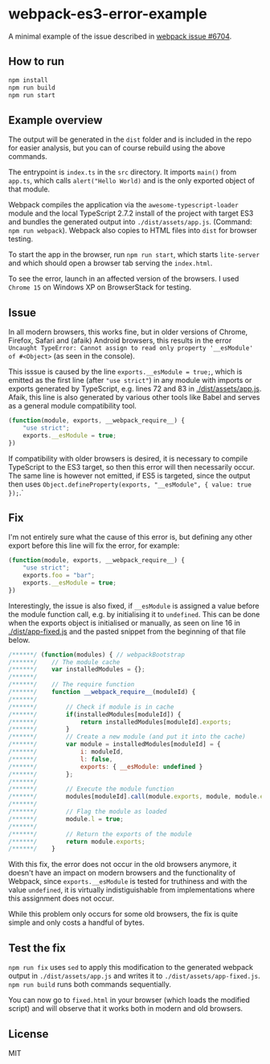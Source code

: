 # webpack-es3-error-example

A minimal example of the issue described in [webpack issue #6704](https://github.com/webpack/webpack/issues/6704).

## How to run

```sh
npm install
npm run build
npm run start
```

## Example overview

The output will be generated in the `dist` folder and is included in the repo for easier analysis, but you can of course rebuild using the above commands.

The entrypoint is `index.ts` in the `src` directory. It imports `main()` from `app.ts`, which calls `alert("Hello World)` and is the only exported object of that module.

Webpack compiles the application via the `awesome-typescript-loader` module and the local TypeScript 2.7.2 install of the project with target ES3 and bundles the generated output into `./dist/assets/app.js`. (Command: `npm run webpack`). Webpack also copies to HTML files into `dist` for browser testing.

To start the app in the browser, run `npm run start`, which starts `lite-server` and which should open a browser tab serving the `index.html`.

To see the error, launch in an affected version of the browsers. I used `Chrome 15` on Windows XP on BrowserStack for testing.

## Issue

In all modern browsers, this works fine, but in older versions of Chrome, Firefox, Safari and (afaik) Android browsers, this results in the error `Uncaught TypeError: Cannot assign to read only property '__esModule' of #<Object>` (as seen in the console).

This isssue is caused by the line `exports.__esModule = true;`, which is emitted as the first line (after `"use strict"`) in any module with imports or exports generated by TypeScript, e.g. lines 72 and 83 in [./dist/assets/app.js](./dist/assets/app.js). Afaik, this line is also generated by various other tools like Babel and serves as a general module compatibility tool.

```js
(function(module, exports, __webpack_require__) {
    "use strict";
    exports.__esModule = true;
})
```

If compatibility with older browsers is desired, it is necessary to compile TypeScript to the ES3 target, so then this error will then necessarily occur. The same line is however not emitted, if ES5 is targeted, since the output then uses `Object.defineProperty(exports, "__esModule", { value: true });`.`

## Fix

I'm not entirely sure what the cause of this error is, but defining any other export before this line will fix the error, for example:

```js
(function(module, exports, __webpack_require__) {
    "use strict";
    exports.foo = "bar";
    exports.__esModule = true;
})
```

Interestingly, the issue is also fixed, if `__esModule` is assigned a value before the module function call, e.g. by initialising it to `undefined`. This can be done when the exports object is initialised or manually, as seen on line 16 in  [./dist/app-fixed.js](./dist/app-fixed.js) and the pasted snippet from the beginning of that file below.

```js
/******/ (function(modules) { // webpackBootstrap
/******/ 	// The module cache
/******/ 	var installedModules = {};
/******/
/******/ 	// The require function
/******/ 	function __webpack_require__(moduleId) {
/******/
/******/ 		// Check if module is in cache
/******/ 		if(installedModules[moduleId]) {
/******/ 			return installedModules[moduleId].exports;
/******/ 		}
/******/ 		// Create a new module (and put it into the cache)
/******/ 		var module = installedModules[moduleId] = {
/******/ 			i: moduleId,
/******/ 			l: false,
/******/ 			exports: { __esModule: undefined }
/******/ 		};
/******/
/******/ 		// Execute the module function
/******/ 		modules[moduleId].call(module.exports, module, module.exports, __webpack_require__);
/******/
/******/ 		// Flag the module as loaded
/******/ 		module.l = true;
/******/
/******/ 		// Return the exports of the module
/******/ 		return module.exports;
/******/ 	}
```

With this fix, the error does not occur in the old browsers anymore, it doesn't have an impact on modern browsers and the functionality of Webpack, since `exports.__esModule` is tested for truthiness and with the value `undefined`, it is virtually indistiguishable from implementations where this assignment does not occur.

While this problem only occurs for some old browsers, the fix is quite simple and only costs a handful of bytes.

## Test the fix

`npm run fix` uses `sed` to apply this modification to the generated webpack output in `./dist/assets/app.js` and writes it to `./dist/assets/app-fixed.js`. `npm run build` runs both commands sequentially.

You can now go to `fixed.html` in your browser (which loads the modified script) and will observe that it works both in modern and old browsers.

## License

MIT

